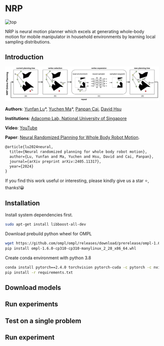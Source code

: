 # NRP

![top](./doc/wbmp.jpeg)

NRP is neural motion planner which excels at generating whole-body motion for mobile manipulator in household environments
by learning local sampling distributions.

## Introduction

![system_overview](./doc/system_overview.png)

**Authors**: [Yunfan Lu](https://lyfkyle.github.io/)\*, [Yuchen Ma](https://github.com/Ruilin-W)\*, [Panpan Cai](https://cindycia.github.io/), [David Hsu](https://www.comp.nus.edu.sg/~dyhsu/)

**Institutions**: [Adacomp Lab, National University of Singapore](https://adacomp.comp.nus.edu.sg/)

**Video**: [YouTube](https://www.youtube.com/watch?v=iwGLnul00bo)

**Paper**: [Neural Randomized Planning for Whole Body Robot Motion](https://arxiv.org/abs/2405.11317).

```
@article{lu2024neural,
  title={Neural randomized planning for whole body robot motion},
  author={Lu, Yunfan and Ma, Yuchen and Hsu, David and Cai, Panpan},
  journal={arXiv preprint arXiv:2405.11317},
  year={2024}
}
```

If you find this work useful or interesting, please kindly give us a star ⭐, thanks!😀

## Installation

Install system dependencies first.

```bash
sudo apt-get install libboost-all-dev
```

Download prebuild python wheel for OMPL

```bash
wget https://github.com/ompl/ompl/releases/download/prerelease/ompl-1.6.0-cp310-cp310-manylinux_2_28_x86_64.whl
pip install ompl-1.6.0-cp310-cp310-manylinux_2_28_x86_64.whl
```

Create conda environment with python 3.8

```bash
conda install pytorch==2.4.0 torchvision pytorch-cuda -c pytorch -c nvidia
pip install -r requirements.txt
```

## Download models

## Run experiments

## Test on a single problem

## Run experiment
